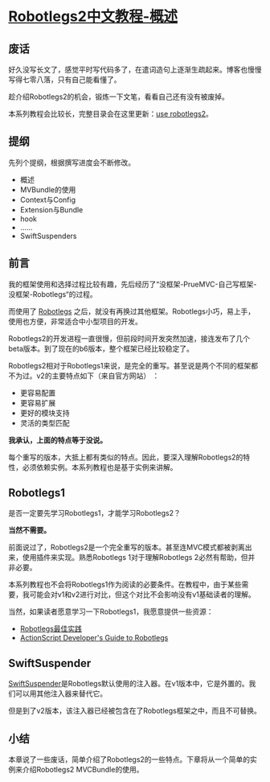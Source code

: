 [Robotlegs2中文教程-概述](http://zengrong.net/post/1859.htm)
====

## 废话

好久没写长文了，感觉平时写代码多了，在遣词造句上逐渐生疏起来。博客也慢慢写得七零八落，只有自己能看懂了。

趁介绍Robotlegs2的机会，锻炼一下文笔，看看自己还有没有被废掉。

本系列教程会比较长，完整目录会在这里更新：[use robotlegs2](http://zengrong.net/post/tag/userobotlegs2)。<!--more-->

## 提纲

先列个提纲，根据撰写进度会不断修改。

* 概述
* MVBundle的使用
* Context与Config
* Extension与Bundle
* hook
* ……
* SwiftSuspenders

## 前言

我的框架使用和选择过程比较有趣，先后经历了“没框架-PrueMVC-自己写框架-没框架-Robotlegs“的过程。

而使用了 [Robotlegs](http://www.robotlegs.org/) 之后，就没有再换过其他框架。Robotlegs小巧，易上手，使用也方便，非常适合中小型项目的开发。

Robotlegs2的开发进程一直很慢，但前段时间开发突然加速，接连发布了几个beta版本。到了现在的b6版本，整个框架已经比较稳定了。

Robotlegs2相对于Robotlegs1来说，是完全的重写。甚至说是两个不同的框架都不为过。v2的主要特点如下（来自官方网站） ：

* 更容易配置
* 更容易扩展
* 更好的模块支持
* 灵活的类型匹配

**我承认，上面的特点等于没说。**

每个重写的版本，大抵上都有类似的特点。因此，要深入理解Robotlegs2的特性，必须依赖实例。本系列教程也是基于实例来讲解。

## Robotlegs1

是否一定要先学习Robotlegs1，才能学习Robotlegs2？

**当然不需要。**

前面说过了，Robotlegs2是一个完全重写的版本。甚至连MVC模式都被剥离出来，使用插件来实现。熟悉Robotlegs 1对于理解Robotlegs 2必然有帮助，但并非必要。

本系列教程也不会将Robotlegs1作为阅读的必要条件。在教程中，由于某些需要，我可能会对v1和v2进行对比，但这个对比不会影响没有v1基础读者的理解。

当然，如果读者愿意学习一下Robotlegs1，我愿意提供一些资源：

* [Robotlegs最佳实践](https://github.com/robotlegs/robotlegs-documentation/blob/master/best-practices-zh-cn.textile)
* [ActionScript Developer's Guide to Robotlegs](http://shop.oreilly.com/product/0636920021216.do)

## SwiftSuspender

[SwiftSuspender](https://github.com/tschneidereit/Swiftsuspenders)是Robotlegs默认使用的注入器。在v1版本中，它是外置的。我们可以用其他注入器来替代它。

但是到了v2版本，该注入器已经被包含在了Robotlegs框架之中，而且不可替换。

## 小结

本章说了一些废话，简单介绍了Robotlegs2的一些特点。下章将从一个简单的实例来介绍Robotlegs2 MVCBundle的使用。

